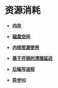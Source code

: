 # 资源消耗

-   **[内存](内存-21.md)**

-   **[磁盘空间](磁盘空间.md)**

-   **[内核资源使用](内核资源使用.md)**

-   **[基于开销的清理延迟](基于开销的清理延迟.md)**

-   **[后端写进程](后端写进程.md)**

-   **[异步IO](异步IO.md)**
